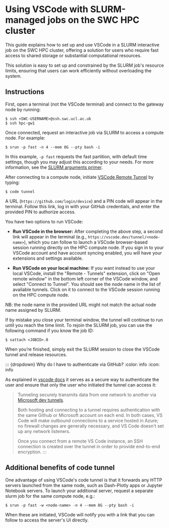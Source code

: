 # Using VSCode with SLURM-managed jobs on the SWC HPC cluster

This guide explains how to set up and use VSCode in a SLURM interactive job on the SWC HPC cluster, offering a solution for users who require fast access to shared storage or substantial computational resources.

This solution is easy to set up and constrained by the SLURM job's resource limits, ensuring that users can work efficiently without overloading the system.


## Instructions

First, open a terminal (not the VSCode terminal) and connect to the gateway node by running:

```{code-block} console
$ ssh <SWC-USERNAME>@ssh.swc.ucl.ac.uk
$ ssh hpc-gw1
```

Once connected, request an interactive job via SLURM to access a compute node. For example:

```{code-block} console
$ srun -p fast -n 4 --mem 8G --pty bash -i
```

In this example, `-p fast` requests the fast partition, with default time settings, though you may adjust this according to your needs. For more information, see the [SLURM arguments primer](https://howto.neuroinformatics.dev/programming/SLURM-arguments.html).

After connecting to a compute node, initiate [VSCode Remote Tunnel](https://code.visualstudio.com/docs/remote/tunnels) by typing:

```{code-block} console
$ code tunnel
```

A URL (`https://github.com/login/device`) and a PIN code will appear in the terminal.
Follow this link, log in with your GitHub credentials, and enter the provided PIN to authorize access.

You have two options to run VSCode:

-  **Run VSCode in the browser:**
    After completing the above step, a second link will appear in the terminal (e.g., `https://vscode.dev/tunnel/<node-name>`), which you can follow to launch a VSCode browser-based session running directly on the HPC compute node. If you sign in to your VSCode account and have account syncing enabled, you will have your extensions and settings available.

- **Run VSCode on your local machine:**
    If you want instead to use your local VSCode, install the "Remote - Tunnels" extension, click on "Open remote window" in the bottom left corner of the VSCode window, and select "Connect to Tunnel". You should see the node name in the list of available tunnels. Click on it to connect to the VSCode session running on the HPC compute node.

NB: the node name in the provided URL might not match the actual node name assigned by SLURM.

If by mistake you close your terminal window, the tunnel will continue to run until you reach the time limit. To rejoin the SLURM job, you can use the following command if you know the job ID:

```{code-block} console
$ sattach <JOBID>.0
```

When you’re finished, simply exit the SLURM session to close the VSCode tunnel and release resources.

::: {dropdown} Why do I have to authenticate via GitHub?
:color: info
:icon: info

As explained in [vscode docs](https://code.visualstudio.com/docs/remote/tunnels) it serves as a secure way to authenticate the user and ensure that only the user who initiated the tunnel can access it:
> Tunneling securely transmits data from one network to another via [Microsoft dev tunnels](https://learn.microsoft.com/azure/developer/dev-tunnels/overview).
>
> Both hosting and connecting to a tunnel requires authentication with the same Github or Microsoft account on each end. In both cases, VS Code will make outbound connections to a service hosted in Azure; no firewall changes are generally necessary, and VS Code doesn't set up any network listeners.
>
>Once you connect from a remote VS Code instance, an SSH connection is created over the tunnel in order to provide end-to-end encryption.
:::

## Additional benefits of code tunnel

One advantage of using VSCode's code tunnel is that it forwards any HTTP servers launched from the same node, such as Dash-Plotly apps or Jupyter Notebook servers. To launch your additional server, request a separate slurm job for the same compute node, e.g.:

```{code-block} console
$ srun -p fast -w <node-name> -n 4 --mem 8G --pty bash -i
```
When these are initiated, VSCode will notify you with a link that you can follow to access the server's UI directly.
